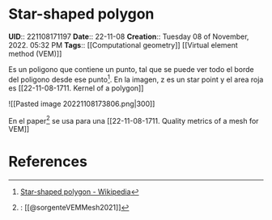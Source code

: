 # Star-shaped polygon
**UID**:: 221108171197
**Date**:: 22-11-08
**Creation**::  Tuesday 08 of November, 2022.  05:32 PM
**Tags**:: [[Computational geometry]] [[Virtual element method (VEM)]]

Es un poligono que contiene un punto, tal que se puede ver todo el borde del poligono desde ese punto[^1]. En la imagen, z es un star point y el area roja es [[22-11-08-1711. Kernel of a polygon]]

![[Pasted image 20221108173806.png|300]]

En el paper[^2] se usa para una [[22-11-08-1711. Quality metrics of a mesh for VEM]]



# References

[^1]: [Star-shaped polygon - Wikipedia](https://en.wikipedia.org/wiki/Star-shaped_polygon)
[^2]:: [[@sorgenteVEMMesh2021]]